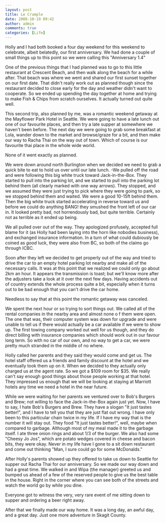 ```yaml
---
layout: post
title: Le Crumple
date: 2008-10-19 09:42
author: admin
comments: true
categories: [Life]
---
```

Holly and I had both booked a four day weekend for this weekend to celebrate, albeit belatedly, our first anniversary.  We had done a couple of small things up to this point so we were calling this "Anniversary 1.4"

One of the previous things that I had planned was to go to this little restaurant at Crescent Beach, and then walk along the beach for a while after.  That beach was where we went and shared our first sunset together on our first date.  That didn't really work out as planned though since the restaurant decided to close early for the day and weather didn't want to cooperate.  So we ended up spending the day together at home and trying to make Fish & Chips from scratch ourselves.  It actually turned out quite well.

This second trip, also planned by me, was a romantic weekend getaway at the Mayflower Park Hotel in Seattle.  We were going to have a late lunch out one of our favourite places, and then try a late supper at somewhere we haven't been before.  The next day we were going to grab some breakfast at Lola, wander down to the market and browse/graze for a bit, and then make our way to Racha Thai on the way out of town.  Which of course is our favourite thai place in the whole wide world.

None of it went exactly as planned.

We were down around north Burlington when we decided we need to grab a quick bite to eat to hold us over until our late lunch.  -We pulled off the road and were following this big white truck toward Jack-in-the-Box.  They started to pull into the parking lot, and we started to pull into the parking lot behind them (all clearly marked with one way arrows).  They stopped, and we assumed they were just trying to pick where they were going to park, so we stopped behind them and waited.  We were a good 10-15ft behind them.  Then the big white truck started accelerating in reverse toward us and before we could do anything BANG! they smushed the front left of our car in.  It looked pretty bad, not horrendously bad, but quite terrible.  Certainly not as terrible as it ended up being.

We all pulled over out of the way.  They apologized profusely, accepted full blame for it (as Holly had been laying into the horn like nobodies business), and exchanged insurance information.  In a turn of what could dubiously be coined as <i>good</i> luck, they were also from BC, so both of the claims go through ICBC.

Soon after they left we decided to get properly out of the way and tried to drive the car to an empty hotel parking lot nearby and make all of the necessary calls.  It was at this point that we realized we could only go about 2km an hour.  It appears the transmission is toast; but we'll know more after the adjusters take a look at it over the next few days.  Having accidents out of country extends the whole process quite a bit, especially when it turns out to be bad enough that you can't drive the car home.

Needless to say that at this point the romantic getaway was canceled.

We spent the next hour or so trying to sort things out.  We called all of the rental companies in the nearby area and almost none o f them were open.  The one that was, their computer system was down for upgrade and were unable to tell us if there would actually be a car available if we were to show up.  The first towing company worked out well for us though, and they do direct billing with insurance companies which should work out in our favour long term.  So with no car of our own, and no way to get a car, we were pretty much stranded in the middle of no where.

Holly called her parents and they said they would come and get us.  The hotel staff offered us a friends and family discount at the hotel and we eventually took them up on it.  When we decided to they actually only charged us at the agent rate.  So we got a $109 room for $35.  We really can't say enough good things about those people working at that hotel.  They impressed us enough that we will be looking at staying at Marriott hotels any time we need a hotel in the near future.

While we were waiting for her parents we ventured over to Bob's Burgers and Brew; not willing to face the Jack-in-the-Box again just yet.  Now, I have to say, I hate Bob's Burgers and Brew.  They have a slogan "It just tastes better!", and I have to tell you that they are just flat out wrong.  I have only been to this particular chain twice in my life.  If I have my way that is the number it will stay out.  They food "It just tastes better!", well, maybe when compared to garbage.  Although most of my meal made it to the garbage itself.  I ate three onion rings and about 1/3 of the burger.  We also had some "Cheesy Jo Jos", which are potato wedges covered in cheese and bacon bits, they were okay.  Never in my life have I gone to a sit down restaurant and come out thinking "Man, I sure could go for some McDonalds."

After Holly's parents showed up they offered to take us down to Seattle for supper out Racha Thai for our anniversary.  So we made our way down and had a great time.  We walked in and Wipa (the manager) greeted us and bumped us ahead of a few of the reserved people to give us the best table in the house.  Right in the corner where you can see both of the streets and watch the world go by while you dine.

Everyone got to witness the very, very rare event of me sitting down to supper and ordering a beer right away.

After that we finally made our way home.  It was a long day, an awful day, and a great day.  Just one more adventure in Skagit County.
